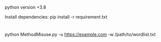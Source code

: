 python version +3.8

Install dependencies:
pip install -r requirement.txt

#
python MethodMisuse.py -u https://example.com -w /path/to/wordlist.txt



